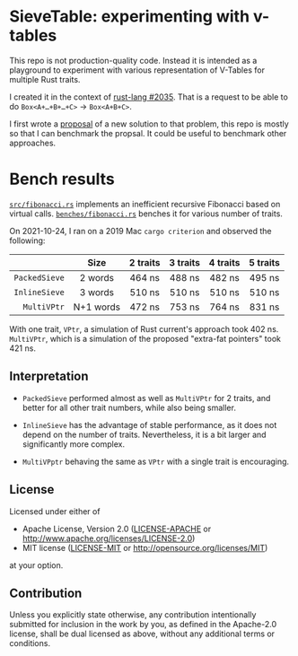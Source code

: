 # SieveTable: experimenting with v-tables

This repo is not production-quality code. Instead it is intended as a playground to experiment with various representation of V-Tables for multiple Rust traits.

I created it in the context of [rust-lang #2035](https://github.com/rust-lang/rfcs/issues/2035#issuecomment-422060294). That is a request to be able to do `Box<A+…+B+…+C>` → `Box<A+B+C>`.

I first wrote a [proposal](https://internals.rust-lang.org/t/sieve-tables-for-multiple-traits-objects-box-a-b-c-to-box-a-c-2035/15397) of a new solution to that problem, this repo is mostly so that I can benchmark the propsal. It could be useful to benchmark  other approaches.

# Bench results

[`src/fibonacci.rs`](src/fibonacci.rs) implements  an inefficient recursive Fibonacci based on virtual calls. [`benches/fibonacci.rs`](benches/fibonacci.rs) benches it for various number of traits.

On 2021-10-24, I ran on a 2019 Mac `cargo criterion` and observed the following:

|               | Size      | 2 traits | 3 traits | 4 traits | 5 traits |
| -------------:|:---------:|:--------:|:--------:|:--------:|:--------:|
| `PackedSieve` | 2 words   | 464 ns   | 488 ns   | 482 ns   | 495 ns   |
| `InlineSieve` | 3 words   | 510 ns   | 510 ns   | 510 ns   | 510 ns   |
| `MultiVPtr`   | N+1 words | 472 ns   | 753 ns   | 764 ns   | 831 ns   |

With one trait, `VPtr`, a simulation of Rust current's approach took 402 ns. `MultiVPtr`, which is a simulation of the proposed "extra-fat pointers" took 421 ns.

## Interpretation

- `PackedSieve` performed almost as well as `MultiVPtr` for 2 traits, and better for all other trait numbers, while also being smaller. 

- `InlineSieve` has the advantage of stable performance, as it does not depend on the number of traits. Nevertheless, it is a bit larger and significantly more complex.

- `MultiVPptr` behaving the same as `VPtr` with a single trait is encouraging.

## License

Licensed under either of

 * Apache License, Version 2.0
   ([LICENSE-APACHE](LICENSE-APACHE) or http://www.apache.org/licenses/LICENSE-2.0)
 * MIT license
   ([LICENSE-MIT](LICENSE-MIT) or http://opensource.org/licenses/MIT)

at your option.

## Contribution

Unless you explicitly state otherwise, any contribution intentionally submitted
for inclusion in the work by you, as defined in the Apache-2.0 license, shall be
dual licensed as above, without any additional terms or conditions.
